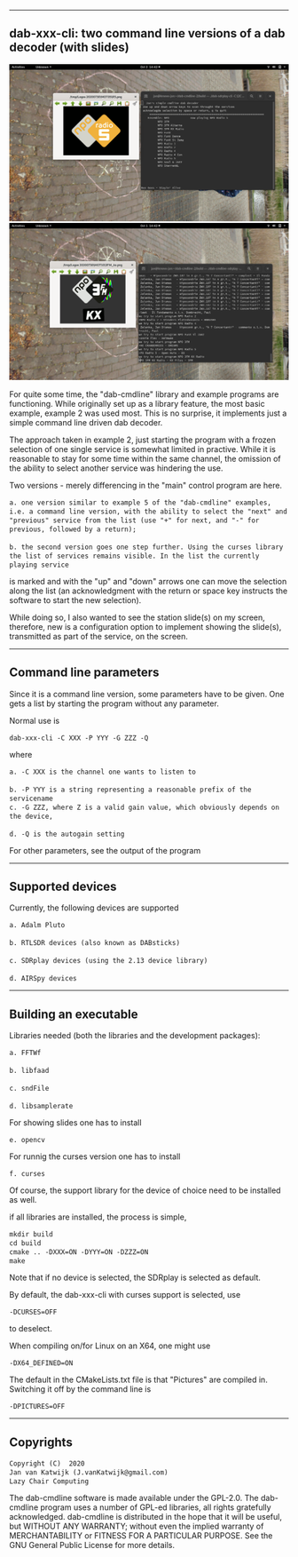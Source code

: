 
-------------------------------------------------------------------------
dab-xxx-cli:
two command line versions of a dab decoder  (with slides)
-------------------------------------------------------------------------

![dab-cmdline](/dab-cli-curses.png?raw=true)
![dab-cmdline](/dab-cmdline.png?raw=true)

For quite some time, the "dab-cmdline" library and example programs are
functioning. While originally set up as a library feature,
the most basic example, example 2 was used most.
This is no surprise, it implements just a simple
command line driven dab decoder.

The approach taken in example 2, just starting the program with a frozen
selection of one single service is somewhat limited in practive.
While it is reasonable to stay for some time within the same channel,
the omission of the ability to select another service was hindering the use.

Two versions - merely differencing in the "main" control program
are here.

	a. one version similar to example 5 of the "dab-cmdline" examples, i.e. a command line version, with the ability to select the "next" and "previous" service from the list (use "+" for next, and "-" for previous, followed by a return);

	b. the second version goes one step further. Using the curses library the list of services remains visible. In the list the currently playing service
is marked and with the "up" and "down" arrows one can move the selection along
the list (an acknowledgment with the return or space key instructs the
software to start the new selection).

While doing so, I also wanted to see the station slide(s) on my screen,
therefore, new is a configuration option to implement showing
the slide(s), transmitted as part of the service, on the screen. 

------------------------------------------------------------------------
Command line parameters
------------------------------------------------------------------------

Since it is a command line version, some parameters have to be
given. One gets a list by starting the program without any parameter.

Normal use is

	dab-xxx-cli -C XXX -P YYY -G ZZZ -Q 

where

	a. -C XXX is the channel one wants to listen to

	b. -P YYY is a string representing a reasonable prefix of the servicename
	c. -G ZZZ, where Z is a valid gain value, which obviously depends on the device,

	d. -Q is the autogain setting

For other parameters, see the output of the program

-------------------------------------------------------------------------
Supported devices
-------------------------------------------------------------------------

Currently, the following devices are supported

	a. Adalm Pluto

	b. RTLSDR devices (also known as DABsticks)

	c. SDRplay devices (using the 2.13 device library)

	d. AIRSpy devices

---------------------------------------------------------------------------
Building an executable
--------------------------------------------------------------------------

Libraries needed (both the libraries and the development packages):

	a. FFTWf

	b. libfaad

	c. sndFile

	d. libsamplerate

For showing slides one has to install

	e. opencv

For runnig the curses version one has to install

	f. curses 

Of course, the support library for the device of choice need to
be installed as well.

if all libraries are installed, the process is simple,

	mkdir build
	cd build
	cmake .. -DXXX=ON -DYYY=ON -DZZZ=ON
	make

Note that if no device is selected, the SDRplay is selected as default.

By default, the dab-xxx-cli with curses support is selected,
use

	-DCURSES=OFF

to deselect.

When compiling on/for Linux on an X64, one might use

	-DX64_DEFINED=ON

The default in the CMakeLists.txt file is that "Pictures" are compiled in.
Switching it off by the command line is

	-DPICTURES=OFF

-------------------------------------------------------------------------
Copyrights
-------------------------------------------------------------------------
	
	Copyright (C)  2020
	Jan van Katwijk (J.vanKatwijk@gmail.com)
	Lazy Chair Computing

The dab-cmdline software is made available under the GPL-2.0. The dab-cmdline program uses a number of GPL-ed libraries, all rights gratefully acknowledged.
dab-cmdline is distributed in the hope that it will be useful, but WITHOUT ANY WARRANTY; without even the implied warranty of MERCHANTABILITY or FITNESS FOR A PARTICULAR PURPOSE.
See the GNU General Public License for more details.

